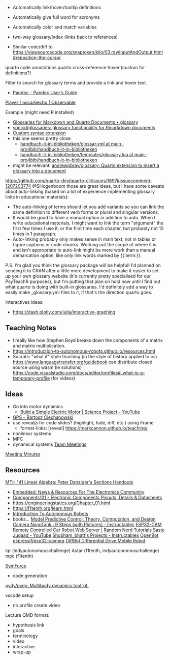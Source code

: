



- Automatically link/hover/tooltip definitions
- Automatically give full word for acronyms
- Automatically color and match variables
- two-way glossary/index (links back to references)


- Similar code/diff to https://viewsourcecode.org/snaptoken/kilo/03.rawInputAndOutput.html#reposition-the-cursor

quarto code annotations
quarto cross-reference hover (custom for definitions?)

Filter to search for glossary terms and provide a link and hover text.
- [Pandoc - Pandoc User’s Guide](https://pandoc.org/MANUAL.html#definition-lists)


[Player / oscar6echo | Observable](https://observablehq.com/@oscar6echo/player)


Example (might need R installed)
- [Glossaries for Markdown and Quarto Documents • glossary](https://debruine.github.io/glossary/)
- [yonicd/glossaries: glossary functionality for Rmarkdown documents](https://github.com/yonicd/glossaries)
- [Custom syntax extension](https://gist.github.com/tarleb/a0646da1834318d4f71a780edaf9f870)
- this one seems pretty close
	+ [handbuch-it-in-bibliotheken/glossar.yml at main · pro4bib/handbuch-it-in-bibliotheken](https://github.com/pro4bib/handbuch-it-in-bibliotheken/blob/main/glossar.yml)
	+ [handbuch-it-in-bibliotheken/templates/glossary.lua at main · pro4bib/handbuch-it-in-bibliotheken](https://github.com/pro4bib/handbuch-it-in-bibliotheken/blob/main/templates/glossary.lua)
- might be relevant: [andrewpbray/glossary: Quarto extension to insert a glossary into a document](https://github.com/andrewpbray/glossary)



https://github.com/quarto-dev/quarto-cli/issues/1697#issuecomment-1207203774
@SHogenboom those are great ideas, but I have some caveats about auto-linking (based on a lot of experience implementing glossary links in educational materials):

- The auto-linking of terms should let you add variants so you can link the same definition to different verb forms or plural and singular versions.
- It would be good to have a manual option in addition to auto. When I write educational materials, I might want to link the term "argument" the first few times I use it, or the first time each chapter, but probably not 10 times in 1 paragraph.
- Auto-linking probably only makes sense in main text, not in tables or figure captions or code chunks. Working out the scope of where it is and isn't appropriate to auto-link might be more work than a manual demarcation option, like only link words marked by {{:term:}}.

P.S. I'm glad you think the glossary package will be helpful! I'd planned on sending it to CRAN after a little more development to make it easier to set up your own glossary website (it's currently pretty specialised for our PsyTeachR purposes), but I'm putting that plan on hold now until I find out what quarto is doing with built-in glossaries. I'd definitely add a way to easily make _glossary.yml files to it, if that's the direction quarto goes.

Interactives ideas:
- https://dash.plotly.com/julia/interactive-graphing

## Teaching Notes

- I really like how Stephen Boyd breaks down the components of a matrix and matrix multiplication.
- https://introduction-to-autonomous-robots.github.io/resources.html
- Socratic "what if" style teaching (in the style of history applied to cs)
https://www.languagetransfer.org/guidebook
can distribute closed source using wasm (ie solutions)
https://code.visualstudio.com/docs/editor/profiles#_what-is-a-temporary-profile (for videos)


## Ideas

- Go into motor dynamics
  - [Build a Simple Electric Motor | Science Project - YouTube](https://www.youtube.com/watch?v=WI0pGk0MMhg)
- [GPS – Bartosz Ciechanowski](https://ciechanow.ski/gps/)
- use revealjs for code slides? (highlight, fade, diff, etc.) using iframe
	- format-links: [reveal]
https://markcannon.github.io/teaching/
- nonlinear systems
- MPC
- dynamical systems
[Team Meetings](https://www.cs.cmu.edu/~rapidproto/handouts/workingingroups.html)

[Meeting Minutes](https://www.cs.cmu.edu/~rapidproto/handouts/meetingnotes.html)

## Resources
[MTH 141 Linear Algebra: Peter Danziger's Sections Handouts](https://math.ryerson.ca/~danziger/professor/MTH141/Handouts/index.html)
- [Embedded: News & Resources For The Electronics Community](https://www.embedded.com/)
- [Components101 - Electronic Components Pinouts, Details & Datasheets](https://components101.com/)
- https://engineeringstatics.org/Chapter_01.html
- https://f1tenth.org/learn.html
- [Introduction To Autonomous Robots](https://introduction-to-autonomous-robots.github.io/)
- books...
[Model Predictive Control: Theory, Computation, and Design](https://sites.engineering.ucsb.edu/~jbraw/mpc/)
[Camera NanoTank : 9 Steps (with Pictures) - Instructables](https://www.instructables.com/Camera-NanoTank/)
[ESP32-CAM Remote Controlled Car Robot Web Server | Random Nerd Tutorials](https://randomnerdtutorials.com/esp32-cam-car-robot-web-server/)
[Saste Jugaad - YouTube](https://www.youtube.com/@SasteJugaad/videos)
[Shubham_bhatt's Projects - Instructables](https://www.instructables.com/member/shubham_bhatt/instructables/)
[OpenBot](https://www.openbot.org/home)
[espressif/esp32-camera](https://github.com/espressif/esp32-camera)
[DiffBot Differential Drive Mobile Robot](https://ros-mobile-robots.com/)

lqr (indyautonomouschallenge)
Astar (f1tenth, indyautonomouschallenge)
mpc (f1tenth)

[SymForce](https://symforce.org/)
- code generation

[pydy/pydy: Multibody dynamics tool kit.](https://github.com/pydy/pydy)


vscode setup
- no profile create video




Lecture QMD format:
- hypothesis link
- goals
- terminology
- video
- interactive
- wrap-up
